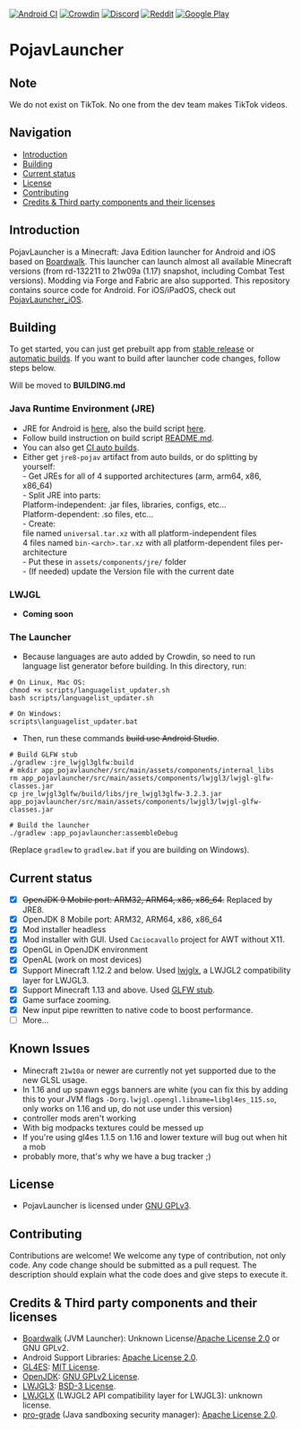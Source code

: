 [![Android CI](https://github.com/PojavLauncherTeam/PojavLauncher/workflows/Android%20CI/badge.svg)](https://github.com/PojavLauncherTeam/PojavLauncher/actions)
[![Crowdin](https://badges.crowdin.net/pojavlauncher/localized.svg)](https://crowdin.com/project/pojavlauncher)
[![Discord](https://img.shields.io/discord/724163890803638273.svg?label=&logo=discord&logoColor=ffffff&color=7389D8&labelColor=6A7EC2)](https://discord.gg/6RpEJda)
[![Reddit](https://img.shields.io/badge/dynamic/json.svg?label=r/PojavLauncher%20member%20count&query=$.data.subscribers&url=https://www.reddit.com/r/PojavLauncher/about.json)](https://reddit.com/r/PojavLauncher)
[![Google Play](https://gist.githubusercontent.com/meefik/54a54afa7cc1dc600bdb855cb7895a4a/raw/ad617c006a1ac28d067c9a87cec60199ca8fef7c/get-it-on-google-play.png)](https://play.google.com/store/apps/details?id=net.kdt.pojavlaunch)

# PojavLauncher

## Note
We do not exist on TikTok. No one from the dev team makes TikTok videos.

## Navigation
- [Introduction](#introduction)
- [Building](#building)
- [Current status](#current-status)
- [License](#license)
- [Contributing](#contributing)
- [Credits & Third party components and their licenses](#credits--third-party-components-and-their-licenses)

## Introduction
PojavLauncher is a Minecraft: Java Edition launcher for Android and iOS based on [Boardwalk](https://github.com/zhuowei/Boardwalk). This launcher can launch almost all available Minecraft versions (from rd-132211 to 21w09a (1.17) snapshot, including Combat Test versions). Modding via Forge and Fabric are also supported. This repository contains source code for Android. For iOS/iPadOS, check out [PojavLauncher_iOS](https://github.com/PojavLauncherTeam/PojavLauncher_iOS).

## Building
To get started, you can just get prebuilt app from [stable release](https://github.com/PojavLauncherTeam/PojavLauncher/releases) or [automatic builds](https://github.com/PojavLauncherTeam/PojavLauncher/actions). If you want to build after launcher code changes, follow steps below.

Will be moved to **BUILDING.md**
### Java Runtime Environment (JRE)
- JRE for Android is [here](https://github.com/PojavLauncherTeam/openjdk-multiarch-jdk8u), also the build script [here](https://github.com/PojavLauncherTeam/android-openjdk-build-multiarch).
- Follow build instruction on build script [README.md](https://github.com/PojavLauncherTeam/android-openjdk-build-multiarch/blob/buildjre8/README.md).
- You can also get [CI auto builds](https://github.com/PojavLauncherTeam/android-openjdk-build-multiarch/actions).
- Either get `jre8-pojav` artifact from auto builds, or do splitting by yourself:</br>
        - Get JREs for all of 4 supported architectures (arm, arm64, x86, x86_64) </br>
        - Split JRE into parts:</br>
                Platform-independent: .jar files, libraries, configs, etc...</br>
                Platform-dependent: .so files, etc...</br>
        - Create:</br>
                file named `universal.tar.xz` with all platform-independent files</br>
                4 files named `bin-<arch>.tar.xz` with all platform-dependent files per-architecture</br>
        - Put these in `assets/components/jre/` folder</br>
        - (If needed) update the Version file with the current date</br>

### LWJGL
- **Coming soon**

### The Launcher
- Because languages are auto added by Crowdin, so need to run language list generator before building. In this directory, run:
```
# On Linux, Mac OS:
chmod +x scripts/languagelist_updater.sh
bash scripts/languagelist_updater.sh

# On Windows:
scripts\languagelist_updater.bat
```
- Then, run these commands ~~build use Android Studio~~.
```
# Build GLFW stub
./gradlew :jre_lwjgl3glfw:build
# mkdir app_pojavlauncher/src/main/assets/components/internal_libs
rm app_pojavlauncher/src/main/assets/components/lwjgl3/lwjgl-glfw-classes.jar
cp jre_lwjgl3glfw/build/libs/jre_lwjgl3glfw-3.2.3.jar app_pojavlauncher/src/main/assets/components/lwjgl3/lwjgl-glfw-classes.jar
        
# Build the launcher
./gradlew :app_pojavlauncher:assembleDebug
```
(Replace `gradlew` to `gradlew.bat` if you are building on Windows).

## Current status
- [x] ~~OpenJDK 9 Mobile port: ARM32, ARM64, x86, x86_64.~~ Replaced by JRE8.
- [x] OpenJDK 8 Mobile port: ARM32, ARM64, x86, x86_64
- [x] Mod installer headless
- [x] Mod installer with GUI. Used `Caciocavallo` project for AWT without X11.
- [x] OpenGL in OpenJDK environment
- [x] OpenAL (work on most devices)
- [x] Support Minecraft 1.12.2 and below. Used [lwjglx](https://github.com/PojavLauncherTeam/lwjglx), a LWJGL2 compatibility layer for LWJGL3.
- [x] Support Minecraft 1.13 and above. Used [GLFW stub](https://github.com/PojavLauncherTeam/lwjgl3-glfw-java).
- [x] Game surface zooming.
- [x] New input pipe rewritten to native code to boost performance.
- [ ] More...

## Known Issues
- Minecraft `21w10a` or newer are currently not yet supported due to the new GLSL usage.
- In 1.16 and up spawn eggs banners are white (you can fix this by adding this to your JVM flags 
`-Dorg.lwjgl.opengl.libname=libgl4es_115.so`, only works on 1.16 and up, do not use under this version)
- controller mods aren't working
- With big modpacks textures could be messed up
- If you're using gl4es 1.1.5 on 1.16 and lower texture will bug out when hit a mob
- probably more, that's why we have a bug tracker ;) 

## License
- PojavLauncher is licensed under [GNU GPLv3](https://github.com/khanhduytran0/PojavLauncher/blob/master/LICENSE).

## Contributing
Contributions are welcome! We welcome any type of contribution, not only code. Any code change should be submitted as a pull request. The description should explain what the code does and give steps to execute it.

## Credits & Third party components and their licenses
- [Boardwalk](https://github.com/zhuowei/Boardwalk) (JVM Launcher): Unknown License/[Apache License 2.0](https://github.com/zhuowei/Boardwalk/blob/master/LICENSE) or GNU GPLv2.
- Android Support Libraries: [Apache License 2.0](https://android.googlesource.com/platform/prebuilts/maven_repo/android/+/master/NOTICE.txt).
- [GL4ES](https://github.com/ptitSeb/gl4es): [MIT License](https://github.com/ptitSeb/gl4es/blob/master/LICENSE).<br>
- [OpenJDK](https://github.com/PojavLauncherTeam/openjdk-multiarch-jdk8u): [GNU GPLv2 License](https://openjdk.java.net/legal/gplv2+ce.html).<br>
- [LWJGL3](https://github.com/PojavLauncherTeam/lwjgl3): [BSD-3 License](https://github.com/LWJGL/lwjgl3/blob/master/LICENSE.md).
- [LWJGLX](https://github.com/PojavLauncherTeam/lwjglx) (LWJGL2 API compatibility layer for LWJGL3): unknown license.<br>
- [pro-grade](https://github.com/pro-grade/pro-grade) (Java sandboxing security manager): [Apache License 2.0](https://github.com/pro-grade/pro-grade/blob/master/LICENSE.txt).

